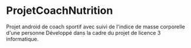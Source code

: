 # ProjetCoachNutrition
Projet android de coach sportif avec suivi de l'indice de masse corporelle d'une personne 
Développé dans la cadre du projet de licence 3 informatique.

